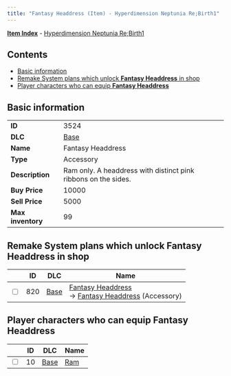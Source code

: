 ```yaml
---
title: "Fantasy Headdress (Item) - Hyperdimension Neptunia Re;Birth1"
---
```


[**Item Index**](/neptunia/rb1/item/index.html) - [Hyperdimension Neptunia Re;Birth1](/neptunia/rb1)

## Contents

- [Basic information](#basic-information)
- [Remake System plans which unlock **Fantasy Headdress** in shop](#remake-system-plans-which-unlock-fantasy-headdress-in-shop)
- [Player characters who can equip **Fantasy Headdress**](#player-characters-who-can-equip-fantasy-headdress)

## Basic information

|   |   |
| -- | -- |
| **ID** | 3524 |
| **DLC** | [Base](/neptunia/rb1/dlc/1-base.html) |
| **Name** | Fantasy Headdress |
| **Type** | Accessory |
| **Description** | Ram only. A headdress with distinct pink ribbons on the sides. |
| **Buy Price** | 10000 |
| **Sell Price** | 5000 |
| **Max inventory** | 99 |

## Remake System plans which unlock **Fantasy Headdress** in shop

|    | ID | DLC | Name |
| -- | -- | --- | ---- |
| <input type="checkbox" id="rb1-remake-1-820" class="trackbox" /> | 820 | [Base](/neptunia/rb1/dlc/1-base.html) | [Fantasy Headdress](/neptunia/rb1/remake/1-820-fantasy-headdress.html)<br />→ [Fantasy Headdress](/neptunia/rb1/item/1-3524-fantasy-headdress.html) (Accessory) |

## Player characters who can equip **Fantasy Headdress**

|    | ID | DLC | Name |
| -- | -- | --- | ---- |
| <input type="checkbox" id="rb1-player-1-10" class="trackbox" /> | 10 | [Base](/neptunia/rb1/dlc/1-base.html) | [Ram](/neptunia/rb1/player/1-10-ram.html) |